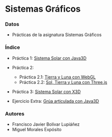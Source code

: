 # Sistemas Gráficos

### Datos

* Prácticas de la asignatura Sistemas Gráficos

### Índice

* Práctica 1: [Sistema Solar con Java3D](https://github.com/fblupi/grado_informatica-SG/tree/master/P1)
* Práctica 2:
	* Práctica 2.1: [Tierra y Luna con WebGL](https://github.com/fblupi/grado_informatica-SG/tree/master/P2/P2_1)
	* Práctica 2.2: [Sol, Tierra y Luna con Three.js](https://github.com/fblupi/grado_informatica-SG/tree/master/P2/P2_2)
* Práctica 3: [Sistema Solar con X3D](https://github.com/fblupi/grado_informatica-SG/tree/master/P3)

* Ejercicio Extra: [Grúa articulada con Java3D](https://github.com/fblupi/grado_informatica-SG/tree/master/Grua)

### Autores

* Francisco Javier Bolívar Lupiáñez
* Miguel Morales Expósito
